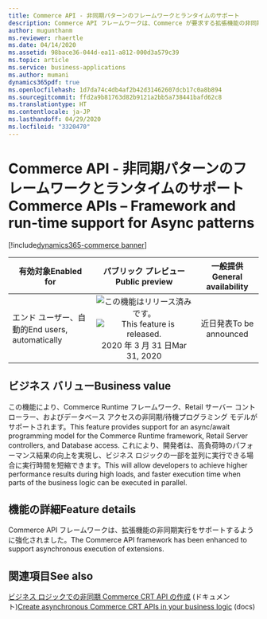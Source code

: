 ```yaml
---
title: Commerce API - 非同期パターンのフレームワークとランタイムのサポート
description: Commerce API フレームワークは、Commerce が要求する拡張機能の非同期実行をサポートするように強化されました。 このフレームワークの機能強化の前は、要求は同期的にのみ実行できました。 長時間の操作 (I/O 操作、データベース クエリ、ネットワーク要求など) は、実行スレッドをブロックします。 Commerce Runtime に非同期モデルのサポートを追加すると、このような操作の非同期バージョンを使用できるようになるため、実行スレッドのブロックが解除されます。 Commerce API フレームワークでは、拡張要求が非同期で実行されるように非同期/待機モデルがサポートされるため、一部の作業を並列に実行する必要がある場合のビジネス ロジックを簡素化できます。
author: mugunthanm
ms.reviewer: rhaertle
ms.date: 04/14/2020
ms.assetid: 98bace36-044d-ea11-a812-000d3a579c39
ms.topic: article
ms.service: business-applications
ms.author: mumani
dynamics365pdf: true
ms.openlocfilehash: 1d7da74c4db4af2b42d31462607dcb17c0a8b894
ms.sourcegitcommit: ffd2a9b81763d82b9121a2bb5a738441bafd62c8
ms.translationtype: HT
ms.contentlocale: ja-JP
ms.lasthandoff: 04/29/2020
ms.locfileid: "3320470"
---
```

# <a name="commerce-apis--framework-and-run-time-support-for-async-patterns"></a><span data-ttu-id="652f1-107">Commerce API - 非同期パターンのフレームワークとランタイムのサポート</span><span class="sxs-lookup"><span data-stu-id="652f1-107">Commerce APIs – Framework and run-time support for Async patterns</span></span>
[!include[dynamics365-commerce banner](../includes/dynamics365-commerce.md)]

| <span data-ttu-id="652f1-108">有効対象</span><span class="sxs-lookup"><span data-stu-id="652f1-108">Enabled for</span></span>    |  <span data-ttu-id="652f1-109">パブリック プレビュー</span><span class="sxs-lookup"><span data-stu-id="652f1-109">Public preview</span></span> | <span data-ttu-id="652f1-110">一般提供</span><span class="sxs-lookup"><span data-stu-id="652f1-110">General availability</span></span> | 
| ---------- | :----------: |:----------: |
|<span data-ttu-id="652f1-111">エンド ユーザー、自動的</span><span class="sxs-lookup"><span data-stu-id="652f1-111">End users, automatically</span></span>|<span data-ttu-id="652f1-112">![この機能はリリース済みです。](/dynamics365-release-plan/media/green-checkmark.png "この機能はリリース済みです。")</span><span class="sxs-lookup"><span data-stu-id="652f1-112">![This feature is released.](/dynamics365-release-plan/media/green-checkmark.png "This feature is released.")</span></span> <span data-ttu-id="652f1-113">2020 年 3 月 31 日</span><span class="sxs-lookup"><span data-stu-id="652f1-113">Mar 31, 2020</span></span>| <span data-ttu-id="652f1-114">近日発表</span><span class="sxs-lookup"><span data-stu-id="652f1-114">To be announced</span></span>|


## <a name="business-value"></a><span data-ttu-id="652f1-115">ビジネス バリュー</span><span class="sxs-lookup"><span data-stu-id="652f1-115">Business value</span></span>
<!-- bv start -->
<span data-ttu-id="652f1-116">この機能により、Commerce Runtime フレームワーク、Retail サーバー コントローラー、およびデータベース アクセスの非同期/待機プログラミング モデルがサポートされます。</span><span class="sxs-lookup"><span data-stu-id="652f1-116">This feature provides support for an async/await programming model for the Commerce Runtime framework, Retail Server controllers, and Database access.</span></span> <span data-ttu-id="652f1-117">これにより、開発者は、高負荷時のパフォーマンス結果の向上を実現し、ビジネス ロジックの一部を並列に実行できる場合に実行時間を短縮できます。</span><span class="sxs-lookup"><span data-stu-id="652f1-117">This will allow developers to achieve higher performance results during high loads, and faster execution time when parts of the business logic can be executed in parallel.</span></span>
<!-- bv end -->



## <a name="feature-details"></a><span data-ttu-id="652f1-118">機能の詳細</span><span class="sxs-lookup"><span data-stu-id="652f1-118">Feature details</span></span>
<!--feature detail start -->
<span data-ttu-id="652f1-119">Commerce API フレームワークは、拡張機能の非同期実行をサポートするように強化されました。</span><span class="sxs-lookup"><span data-stu-id="652f1-119">The Commerce API framework has been enhanced to support asynchronous execution of extensions.</span></span>
<!--feature detail end -->










## <a name="see-also"></a><span data-ttu-id="652f1-120">関連項目</span><span class="sxs-lookup"><span data-stu-id="652f1-120">See also</span></span>

<!--docs start-->
<span data-ttu-id="652f1-121">[ビジネス ロジックでの非同期 Commerce CRT API の作成](https://docs.microsoft.com/dynamics365/commerce/dev-itpro/async-commerce-extension) (ドキュメント)</span><span class="sxs-lookup"><span data-stu-id="652f1-121">[Create asynchronous Commerce CRT APIs in your business logic](https://docs.microsoft.com/dynamics365/commerce/dev-itpro/async-commerce-extension) (docs)</span></span>
<!--docs end-->
